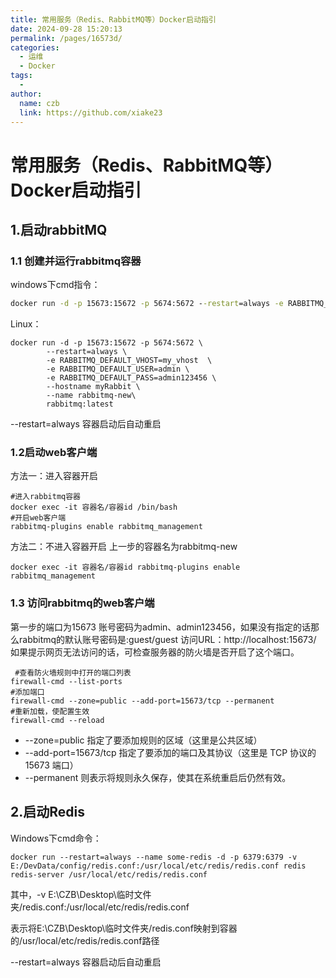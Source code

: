 ```yaml
---
title: 常用服务（Redis、RabbitMQ等）Docker启动指引
date: 2024-09-28 15:20:13
permalink: /pages/16573d/
categories:
  - 运维
  - Docker
tags:
  - 
author: 
  name: czb
  link: https://github.com/xiake23
---
```

# 常用服务（Redis、RabbitMQ等）Docker启动指引

## 1.启动rabbitMQ

### 1.1 创建并运行rabbitmq容器

windows下cmd指令：

```cmd
docker run -d -p 15673:15672 -p 5674:5672 --restart=always -e RABBITMQ_DEFAULT_VHOST=my_vhost  -e RABBITMQ_DEFAULT_USER=admin -e RABBITMQ_DEFAULT_PASS=admin123456 --hostname myRabbit --name rabbitmq-new rabbitmq:latest
```

Linux：

```shell
docker run -d -p 15673:15672 -p 5674:5672 \
        --restart=always \
        -e RABBITMQ_DEFAULT_VHOST=my_vhost  \
        -e RABBITMQ_DEFAULT_USER=admin \
        -e RABBITMQ_DEFAULT_PASS=admin123456 \
        --hostname myRabbit \
        --name rabbitmq-new\
        rabbitmq:latest
```
--restart=always 容器启动后自动重启


### 1.2启动web客户端

方法一：进入容器开启

```shell
#进入rabbitmq容器
docker exec -it 容器名/容器id /bin/bash
#开启web客户端
rabbitmq-plugins enable rabbitmq_management
```

方法二：不进入容器开启  上一步的容器名为rabbitmq-new
```shell
docker exec -it 容器名/容器id rabbitmq-plugins enable rabbitmq_management
```

### 1.3 访问rabbitmq的web客户端

第一步的端口为15673 账号密码为admin、admin123456，如果没有指定的话那么rabbitmq的默认账号密码是:guest/guest
访问URL：http://localhost:15673/
 如果提示网页无法访问的话，可检查服务器的防火墙是否开启了这个端口。

```shell
 #查看防火墙规则中打开的端口列表
firewall-cmd --list-ports
#添加端口
firewall-cmd --zone=public --add-port=15673/tcp --permanent
#重新加载，使配置生效
firewall-cmd --reload
```

- --zone=public 指定了要添加规则的区域（这里是公共区域）
- --add-port=15673/tcp 指定了要添加的端口及其协议（这里是 TCP 协议的 15673 端口）
- --permanent 则表示将规则永久保存，使其在系统重启后仍然有效。







## 2.启动Redis

Windows下cmd命令：

```shell
docker run --restart=always --name some-redis -d -p 6379:6379 -v E:/DevData/config/redis.conf:/usr/local/etc/redis/redis.conf redis redis-server /usr/local/etc/redis/redis.conf
```

其中，-v E:\\CZB\\Desktop\\临时文件夹/redis.conf:/usr/local/etc/redis/redis.conf

表示将E:\\CZB\\Desktop\\临时文件夹/redis.conf映射到容器的/usr/local/etc/redis/redis.conf路径

--restart=always 容器启动后自动重启

